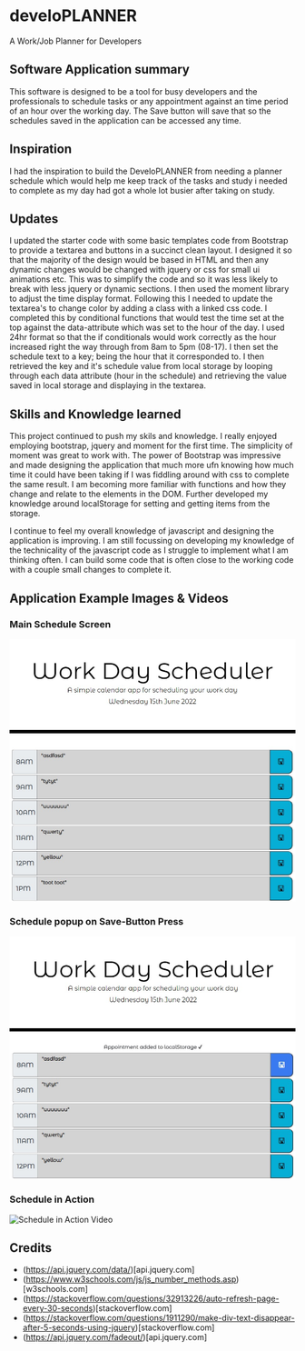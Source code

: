 # develoPLANNER
A Work/Job Planner for Developers


## Software Application summary
This software is designed to be a tool for busy developers and the professionals to schedule tasks or any appointment against an time period of an hour over the working day. The Save button will save that so the schedules saved in the application can be accessed any time.

## Inspiration

I had the inspiration to build the DeveloPLANNER from needing a planner schedule which would help me keep track of the tasks and study i needed to complete as my day had got a whole lot busier after taking on study.

## Updates

I updated the starter code with some basic templates code from Bootstrap to provide a textarea and buttons in a succinct clean layout.
I designed it so that the majority of the design would be based in HTML and then any dynamic changes would be changed with jquery or css for small ui animations etc.
This was to simplify the code and so it was less likely to break with less jquery or dynamic sections. 
I then used the moment library to adjust the time display format. Following this I needed to update the textarea's to change color by adding a class with a linked css code. I completed this by conditional functions that would test the time set at the top against the data-attribute which was set to the hour of the day. I used 24hr format so that the if conditionals would work correctly as the hour increased right the way through from 8am to 5pm (08-17).
I then set the schedule text to a key; being the hour that it corresponded to. I then retrieved the key and it's schedule value from local storage by looping through each data attribute (hour in the schedule) and retrieving the value saved in local storage and displaying in the textarea.

## Skills and Knowledge learned

This project continued to push my skils and knowledge.
I really enjoyed employing bootstrap, jquery and moment for the first time. The simplicity of moment was great to work with.
The power of Bootstrap was impressive and made designing the application that much more ufn knowing how much time it could have been taking if I was fiddling around with css to complete the same result.
I am becoming more familiar with functions and how they change and relate to the elements in the DOM.
Further developed my knowledge around localStorage for setting and getting items from the storage. 

I continue to feel my overall knowledge of javascript and designing the application is improving. I am still focussing on developing my knowledge of the technicality of the javascript code as I struggle to implement what I am thinking often. I can build some code that is often close to the working code with a couple small changes to complete it.

## Application Example Images & Videos
### Main Schedule Screen
![Main Schedule Screen](assets/media/develoPLANNER-main-screen.jpg)
### Schedule popup on Save-Button Press
![Schedule Saved Popup](assets/media/develoPLANNER-main-screen_saved-schedule.jpg)
### Schedule in Action
![Schedule in Action Video](assets/media)

## Credits
  - (https://api.jquery.com/data/)[api.jquery.com]
  - (https://www.w3schools.com/js/js_number_methods.asp)[w3schools.com]
  - (https://stackoverflow.com/questions/32913226/auto-refresh-page-every-30-seconds)[stackoverflow.com]
  - (https://stackoverflow.com/questions/1911290/make-div-text-disappear-after-5-seconds-using-jquery)[stackoverflow.com]
  - (https://api.jquery.com/fadeout/)[api.jquery.com]

